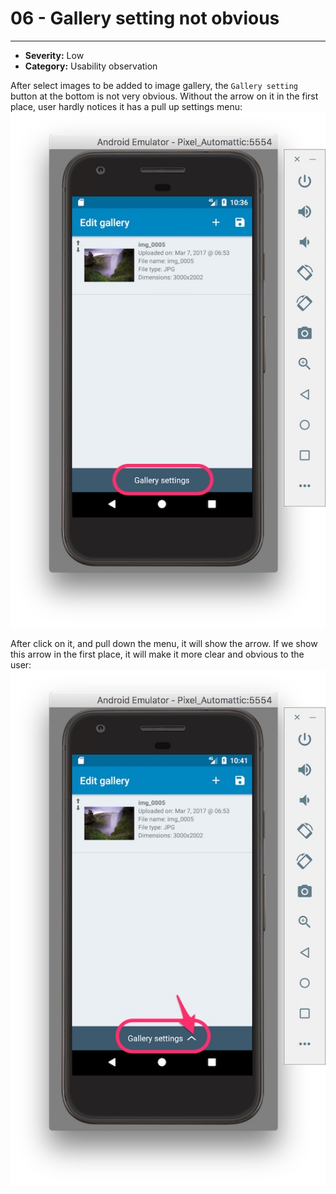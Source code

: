 # 06 - Gallery setting not obvious
----
- **Severity:** Low
- **Category:** Usability observation

After select images to be added to image gallery, the `Gallery setting` button at the bottom is not very obvious. Without the arrow on it in the first place, user hardly notices it has a pull up settings menu:
![](/assets/gallerysetting.jpg) 

After click on it, and pull down the menu, it will show the arrow. If we show this arrow in the first place, it will make it more clear and obvious to the user:
![](/assets/gallerysetting2.jpg)